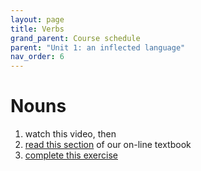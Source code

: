 ```yaml
---
layout: page
title: Verbs
grand_parent: Course schedule
parent: "Unit 1: an inflected language"
nav_order: 6
---
```



# Nouns

1. watch this video, then
2. [read this section]() of our on-line textbook
3. [complete this exercise](./exercise/)
